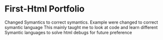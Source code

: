 # First-Html Portfolio

Changed Symantics to correct symantics.
Example <divs> were changed to correct symantic language
This mainly taught me to look at code and learn different Symantic languages to solve html debugs for future preference

